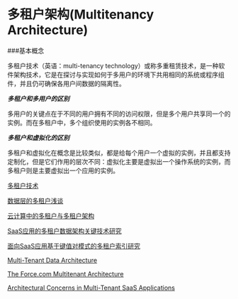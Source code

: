 # 多租户架构(Multitenancy Architecture)
###基本概念

多租户技术（英语：multi-tenancy technology）或称多重租赁技术，是一种软件架构技术，它是在探讨与实现如何于多用户的环境下共用相同的系统或程序组件，并且仍可确保各用户间数据的隔离性。


***多租户和多用户的区别***

多用户的关键点在于不同的用户拥有不同的访问权限，但是多个用户共享同一个的实例。而在多租户中，多个组织使用的实例各不相同。

***多租户和虚拟化的区别***

多租户和虚拟化在概念是比较类似，都是给每个用户一个虚拟的实例，并且都支持定制化，但是它们作用的层次不同：虚拟化主要是虚拟出一个操作系统的实例，而多租户则是主要虚拟出一个应用的实例。



[多租户技术](http://baike.baidu.com/view/6838400.htm)

[数据层的多租户浅谈](http://www.ibm.com/developerworks/cn/java/j-lo-dataMultitenant/)


[云计算中的多租户与多租户架构](http://wenku.baidu.com/view/485ce8601ed9ad51f01df274.html?from=search)

[SaaS应用的多租户数据架构关键技术研究](http://www.docin.com/p-769897688.html)

[面向SaaS应用基于键值对模式的多租户索引研究](http://wenku.baidu.com/view/6e492cd9a58da0116c17496c.html?re=view)

[Multi-Tenant Data Architecture](https://msdn.microsoft.com/en-us/library/aa479086.aspx)


[The Force.com Multitenant Architecture](https://developer.salesforce.com/page/Multi_Tenant_Architecture)

[Architectural Concerns in Multi-Tenant SaaS Applications](http://se2.informatik.uni-wuerzburg.de/pa/uploads/papers/paper-371.pdf)


